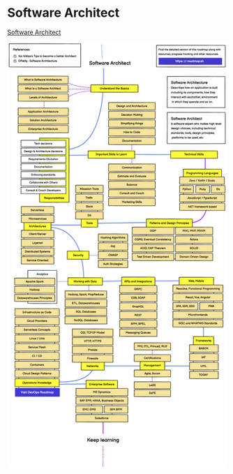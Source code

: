 # Software Architect

[Software Architect](https://roadmap.sh/software-architect)

![roadmap-software-architect](../images/roadmap-software-architect.png)